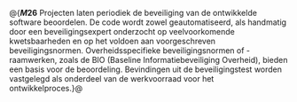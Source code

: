 @{**$M26$**
Projecten laten periodiek de beveiliging van de ontwikkelde software beoordelen. De code wordt zowel geautomatiseerd, als handmatig door een beveiligingsexpert onderzocht op veelvoorkomende kwetsbaarheden en op het voldoen aan voorgeschreven beveiligingsnormen. Overheidsspecifieke beveiligingsnormen of -raamwerken, zoals de BIO (Baseline Informatiebeveiliging Overheid), bieden een basis voor de beoordeling. Bevindingen uit de beveiligingstest worden vastgelegd als onderdeel van de werkvoorraad voor het ontwikkelproces.}@
